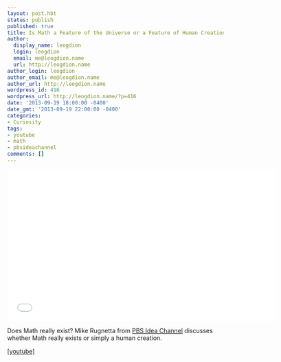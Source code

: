 ```yaml
---
layout: post.hbt
status: publish
published: true
title: Is Math a Feature of the Universe or a Feature of Human Creation?
author:
  display_name: leogdion
  login: leogdion
  email: me@leogdion.name
  url: http://leogdion.name
author_login: leogdion
author_email: me@leogdion.name
author_url: http://leogdion.name
wordpress_id: 416
wordpress_url: http://leogdion.name/?p=416
date: '2013-09-19 18:00:00 -0400'
date_gmt: '2013-09-19 22:00:00 -0400'
categories:
- Curiosity
tags:
- youtube
- math
- pbsideachannel
comments: []
---
```

<iframe width="625" height="352" src="//www.youtube.com/embed/TbNymweHW4E" frameborder="0" allowfullscreen></iframe>
<p>Does Math really exist?&nbsp;Mike Rugnetta from <a href="http:&#47;&#47;www.youtube.com&#47;user&#47;pbsideachannel" target="_blank">PBS Idea Channel</a>&nbsp;discusses whether Math really exists or simply a human creation.</p>
<p><a href="http:&#47;&#47;www.youtube.com&#47;watch?v=TbNymweHW4E" target="_blank">[youtube]</a></p>
